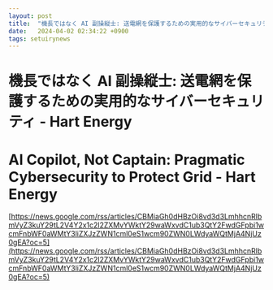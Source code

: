 ```yaml
---
layout: post
title:  "機長ではなく AI 副操縦士: 送電網を保護するための実用的なサイバーセキュリティ - Hart Energy"
date:   2024-04-02 02:34:22 +0900
tags: setuirynews 
---
```


# 機長ではなく AI 副操縦士: 送電網を保護するための実用的なサイバーセキュリティ - Hart Energy



# AI Copilot, Not Captain: Pragmatic Cybersecurity to Protect Grid - Hart Energy

[https://news.google.com/rss/articles/CBMiaGh0dHBzOi8vd3d3LmhhcnRlbmVyZ3kuY29tL2V4Y2x1c2l2ZXMvYWktY29waWxvdC1ub3QtY2FwdGFpbi1wcmFnbWF0aWMtY3liZXJzZWN1cml0eS1wcm90ZWN0LWdyaWQtMjA4NjUz0gEA?oc=5](https://news.google.com/rss/articles/CBMiaGh0dHBzOi8vd3d3LmhhcnRlbmVyZ3kuY29tL2V4Y2x1c2l2ZXMvYWktY29waWxvdC1ub3QtY2FwdGFpbi1wcmFnbWF0aWMtY3liZXJzZWN1cml0eS1wcm90ZWN0LWdyaWQtMjA4NjUz0gEA?oc=5)

